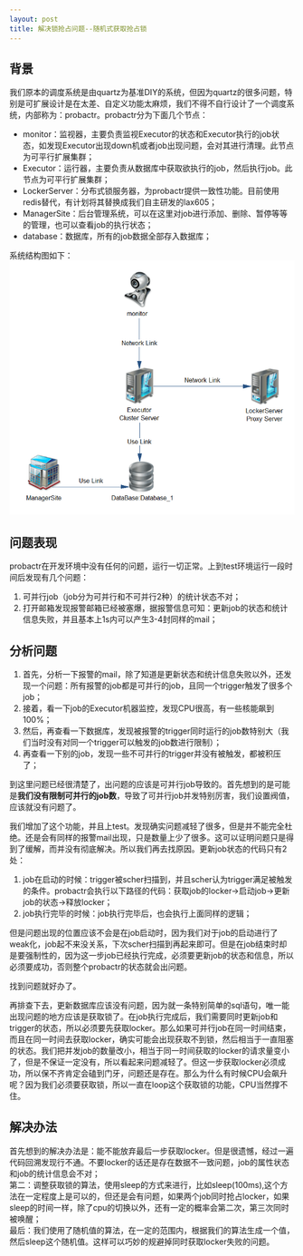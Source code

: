 ```yaml
---
layout: post
title: 解决锁抢占问题--随机式获取抢占锁
---
```


## 背景
我们原本的调度系统是由quartz为基准DIY的系统，但因为quartz的很多问题，特别是可扩展设计是在太差、自定义功能太麻烦，我们不得不自行设计了一个调度系统，内部称为：probactr。probactr分为下面几个节点：  
- monitor：监视器，主要负责监视Executor的状态和Executor执行的job状态，如发现Executor出现down机或者job出现问题，会对其进行清理。此节点为可平行扩展集群；  
- Executor：运行器，主要负责从数据库中获取欲执行的job，然后执行job。此节点为可平行扩展集群；    
- LockerServer：分布式锁服务器，为probactr提供一致性功能。目前使用redis替代，有计划将其替换成我们自主研发的lax605；  
- ManagerSite：后台管理系统，可以在这里对job进行添加、删除、暂停等等的管理，也可以查看job的执行状态；    
- database：数据库，所有的job数据全部存入数据库；  

系统结构图如下：
![probactr](1.png)

## 问题表现
probactr在开发环境中没有任何的问题，运行一切正常。上到test环境运行一段时间后发现有几个问题：  
1. 可并行job（job分为可并行和不可并行2种）的统计状态不对；  
2. 打开邮箱发现报警邮箱已经被塞爆，据报警信息可知：更新job的状态和统计信息失败，并且基本上1s内可以产生3-4封同样的mail；  

## 分析问题
1. 首先，分析一下报警的mail，除了知道是更新状态和统计信息失败以外，还发现一个问题：所有报警的job都是可并行的job，且同一个trigger触发了很多个job；  
2. 接着，看一下job的Executor机器监控，发现CPU很高，有一些核能飙到100%；  
3. 然后，再查看一下数据库，发现被报警的trigger同时运行的job数特别大（我们当时没有对同一个trigger可以触发的job数进行限制）；  
4. 再查看一下别的job，发现一些不可并行的trigger并没有被触发，都被积压了；  

到这里问题已经很清楚了，出问题的应该是可并行job导致的。首先想到的是可能是**我们没有限制可并行的job数**，导致了可并行job并发特别厉害，我们设置阀值，应该就没有问题了。  

我们增加了这个功能，并且上test。发现确实问题减轻了很多，但是并不能完全杜绝。还是会有同样的报警mail出现，只是数量上少了很多。这可以证明问题只是得到了缓解，而并没有彻底解决。所以我们再去找原因。更新job状态的代码只有2处：  
1. job在启动的时候：trigger被scher扫描到，并且scher认为trigger满足被触发的条件。probactr会执行以下路径的代码：获取job的locker->启动job->更新job的状态->释放locker；    
2. job执行完毕的时候：job执行完毕后，也会执行上面同样的逻辑；  

但是问题出现的位置应该不会是在job启动时，因为我们对于job的启动进行了weak化，job起不来没关系，下次scher扫描到再起来即可。但是在job结束时却是要强制性的，因为这一步job已经执行完成，必须要更新job的状态和信息，所以必须要成功，否则整个probactr的状态就会出问题。  

找到问题就好办了。

再排查下去，更新数据库应该没有问题，因为就一条特别简单的sql语句，唯一能出现问题的地方应该是获取锁了。在job执行完成后，我们需要同时更新job和trigger的状态，所以必须要先获取locker。那么如果可并行job在同一时间结束，而且在同一时间去获取locker，确实可能会出现获取不到锁，然后相当于一直阻塞的状态。我们把并发job的数量改小，相当于同一时间获取的locker的请求量变小了，但是不保证一定没有，所以看起来问题减轻了。但这一步获取locker必须成功，所以保不齐肯定会磕到门牙，问题还是存在。那么为什么有时候CPU会飙升呢？因为我们必须要获取锁，所以一直在loop这个获取锁的功能，CPU当然撑不住。   

## 解决办法
首先想到的解决办法是：能不能放弃最后一步获取locker。但是很遗憾，经过一遍代码回溯发现行不通。不要locker的话还是存在数据不一致问题，job的属性状态和job的统计信息会不对；    
第二：调整获取锁的算法，使用sleep的方式来进行，比如sleep(100ms),这个方法在一定程度上是可以的，但还是会有问题，如果两个job同时抢占locker，如果sleep的时间一样，除了cpu的切换以外，还有一定的概率会第二次，第三次同时被唤醒；    
最后：我们使用了随机值的算法，在一定的范围内，根据我们的算法生成一个值，然后sleep这个随机值。这样可以巧妙的规避掉同时获取locker失败的问题。    
